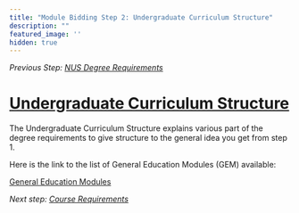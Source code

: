 ```yaml
---
title: "Module Bidding Step 2: Undergraduate Curriculum Structure"
description: ""
featured_image: ''
hidden: true
---
```


*Previous Step: [NUS Degree Requirements](/tutorials/module-bidding/step-1)*

# [Undergraduate Curriculum Structure](http://www.nus.edu.sg/registrar/edu/UG/curriculum.html)
The Undergraduate Curriculum Structure explains various part of the degree requirements to give structure to the general idea you get from step 1.

Here is the link to the list of General Education Modules (GEM) available:

[General Education Modules](http://www.nus.edu.sg/registrar/gem/list-all-general-education-modules)

*Next step: [Course Requirements](/tutorials/module-bidding/step-3)*